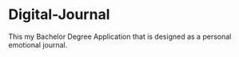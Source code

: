 # Digital-Journal
This my Bachelor Degree Application that is designed as a personal emotional journal.
